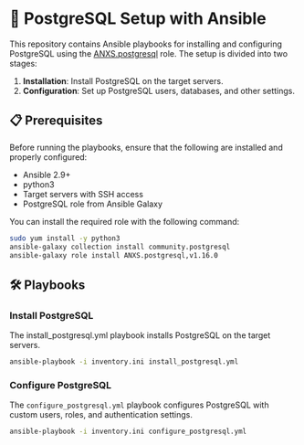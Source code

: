 # 🚀 PostgreSQL Setup with Ansible

This repository contains Ansible playbooks for installing and configuring PostgreSQL using the [ANXS.postgresql](https://galaxy.ansible.com/ui/standalone/roles/ANXS/postgresql/documentation/) role. The setup is divided into two stages:
1. **Installation**: Install PostgreSQL on the target servers.
2. **Configuration**: Set up PostgreSQL users, databases, and other settings.

## 📋 Prerequisites

Before running the playbooks, ensure that the following are installed and properly configured:

- Ansible 2.9+
- python3 
- Target servers with SSH access
- PostgreSQL role from Ansible Galaxy

You can install the required role with the following command:

```bash
sudo yum install -y python3
ansible-galaxy collection install community.postgresql
ansible-galaxy role install ANXS.postgresql,v1.16.0
```

## 🛠️ Playbooks
### Install PostgreSQL
The install_postgresql.yml playbook installs PostgreSQL on the target servers.

```bash
ansible-playbook -i inventory.ini install_postgresql.yml
```
### Configure PostgreSQL
The `configure_postgresql.yml` playbook configures PostgreSQL with custom users, roles, and authentication settings.

```bash
ansible-playbook -i inventory.ini configure_postgresql.yml
```